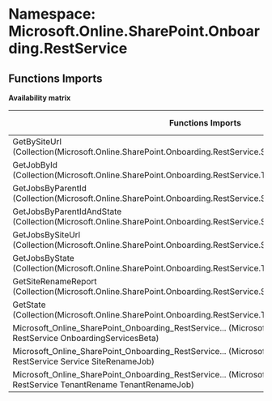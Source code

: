# Namespace: Microsoft.Online.SharePoint.Onboarding.RestService

## Functions Imports

**Availability matrix**

Functions Imports | SPO | SP 2019 | SP 2016 | SP 2013
----------|-----|---------|---------|--------
GetBySiteUrl (Collection(Microsoft.Online.SharePoint.Onboarding.RestService.Service.SiteRenameJob)) | ✔ | ✖ | ✖ | ✖
GetJobById (Collection(Microsoft.Online.SharePoint.Onboarding.RestService.TenantRename.TenantRenameJob)) | ✔ | ✖ | ✖ | ✖
GetJobsByParentId (Collection(Microsoft.Online.SharePoint.Onboarding.RestService.Service.SiteRenameJob)) | ✔ | ✖ | ✖ | ✖
GetJobsByParentIdAndState (Collection(Microsoft.Online.SharePoint.Onboarding.RestService.Service.SiteRenameJob)) | ✔ | ✖ | ✖ | ✖
GetJobsBySiteUrl (Collection(Microsoft.Online.SharePoint.Onboarding.RestService.Service.SiteRenameJob)) | ✔ | ✖ | ✖ | ✖
GetJobsByState (Collection(Microsoft.Online.SharePoint.Onboarding.RestService.TenantRename.TenantRenameJob)) | ✔ | ✖ | ✖ | ✖
GetSiteRenameReport (Collection(Microsoft.Online.SharePoint.Onboarding.RestService.Service.SiteRenameJob)) | ✔ | ✖ | ✖ | ✖
GetState (Collection(Microsoft.Online.SharePoint.Onboarding.RestService.TenantRename.TenantRenameJob)) | ✔ | ✖ | ✖ | ✖
<span title="Microsoft_Online_SharePoint_Onboarding_RestService_OnboardingServicesBeta">Microsoft_Online_SharePoint_Onboarding_RestService...</span> (Microsoft Online SharePoint Onboarding RestService OnboardingServicesBeta) | ✔ | ✖ | ✖ | ✖
<span title="Microsoft_Online_SharePoint_Onboarding_RestService_Service_SiteRenameJob">Microsoft_Online_SharePoint_Onboarding_RestService...</span> (Microsoft Online SharePoint Onboarding RestService Service SiteRenameJob) | ✔ | ✖ | ✖ | ✖
<span title="Microsoft_Online_SharePoint_Onboarding_RestService_TenantRename_TenantRenameJob">Microsoft_Online_SharePoint_Onboarding_RestService...</span> (Microsoft Online SharePoint Onboarding RestService TenantRename TenantRenameJob) | ✔ | ✖ | ✖ | ✖
